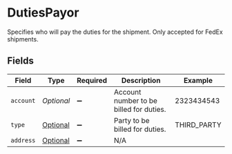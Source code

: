 # DutiesPayor

Specifies who will pay the duties for the shipment. Only accepted for FedEx shipments.


## Fields

| Field                                                                                                                 | Type                                                                                                                  | Required                                                                                                              | Description                                                                                                           | Example                                                                                                               |
| --------------------------------------------------------------------------------------------------------------------- | --------------------------------------------------------------------------------------------------------------------- | --------------------------------------------------------------------------------------------------------------------- | --------------------------------------------------------------------------------------------------------------------- | --------------------------------------------------------------------------------------------------------------------- |
| `account`                                                                                                             | *Optional<String>*                                                                                                    | :heavy_minus_sign:                                                                                                    | Account number to be billed for duties.                                                                               | 2323434543                                                                                                            |
| `type`                                                                                                                | [Optional<CustomsDeclarationCreateRequestType>](../../models/components/CustomsDeclarationCreateRequestType.md)       | :heavy_minus_sign:                                                                                                    | Party to be billed for duties.                                                                                        | THIRD_PARTY                                                                                                           |
| `address`                                                                                                             | [Optional<CustomsDeclarationCreateRequestAddress>](../../models/components/CustomsDeclarationCreateRequestAddress.md) | :heavy_minus_sign:                                                                                                    | N/A                                                                                                                   |                                                                                                                       |